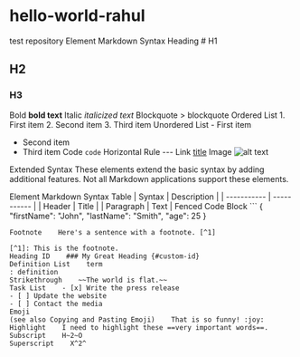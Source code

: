 # hello-world-rahul
 test repository
Element    Markdown Syntax
Heading    # H1
## H2
### H3
Bold    **bold text**
Italic    *italicized text*
Blockquote    > blockquote
Ordered List    1. First item
2. Second item
3. Third item
Unordered List    - First item
- Second item
- Third item
Code    `code`
Horizontal Rule    ---
Link    [title](https://www.example.com)
Image    ![alt text](image.jpg)


Extended Syntax
These elements extend the basic syntax by adding additional features. Not all Markdown applications support these elements.

Element    Markdown Syntax
Table    | Syntax | Description |
| ----------- | ----------- |
| Header | Title |
| Paragraph | Text |
Fenced Code Block    ```
{
  "firstName": "John",
  "lastName": "Smith",
  "age": 25
}
```
Footnote    Here's a sentence with a footnote. [^1]

[^1]: This is the footnote.
Heading ID    ### My Great Heading {#custom-id}
Definition List    term
: definition
Strikethrough    ~~The world is flat.~~
Task List    - [x] Write the press release
- [ ] Update the website
- [ ] Contact the media
Emoji
(see also Copying and Pasting Emoji)    That is so funny! :joy:
Highlight    I need to highlight these ==very important words==.
Subscript    H~2~O
Superscript    X^2^
